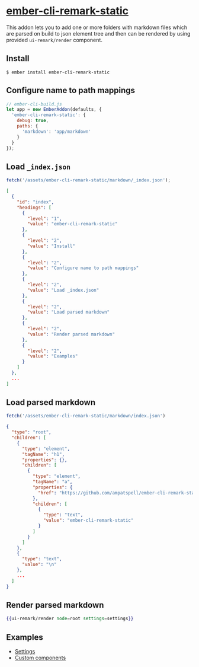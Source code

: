 # [ember-cli-remark-static](https://github.com/ampatspell/ember-cli-remark-static)

This addon lets you to add one or more folders with markdown files which are parsed on build to json element tree and then can be rendered by using provided `ui-remark/render` component.

## Install

```
$ ember install ember-cli-remark-static
```

## Configure name to path mappings

``` javascript
// ember-cli-build.js
let app = new EmberAddon(defaults, {
  'ember-cli-remark-static': {
    debug: true,
    paths: {
      'markdown': 'app/markdown'
    }
  }
});
```

## Load `_index.json`

``` javascript
fetch('/assets/ember-cli-remark-static/markdown/_index.json');
```

``` json
[
  {
    "id": "index",
    "headings": [
      {
        "level": "1",
        "value": "ember-cli-remark-static"
      },
      {
        "level": "2",
        "value": "Install"
      },
      {
        "level": "2",
        "value": "Configure name to path mappings"
      },
      {
        "level": "2",
        "value": "Load _index.json"
      },
      {
        "level": "2",
        "value": "Load parsed markdown"
      },
      {
        "level": "2",
        "value": "Render parsed markdown"
      },
      {
        "level": "2",
        "value": "Examples"
      }
    ]
  },
  ...
]
```

## Load parsed markdown

``` javascript
fetch('/assets/ember-cli-remark-static/markdown/index.json')
```

``` json
{
  "type": "root",
  "children": [
    {
      "type": "element",
      "tagName": "h1",
      "properties": {},
      "children": [
        {
          "type": "element",
          "tagName": "a",
          "properties": {
            "href": "https://github.com/ampatspell/ember-cli-remark-static"
          },
          "children": [
            {
              "type": "text",
              "value": "ember-cli-remark-static"
            }
          ]
        }
      ]
    },
    {
      "type": "text",
      "value": "\n"
    },
    ...
  ]
}
```

## Render parsed markdown

``` hbs
{{ui-remark/render node=root settings=settings}}
```

## Examples

* [Settings](/pages/settings)
* [Custom components](/pages/custom-components)
